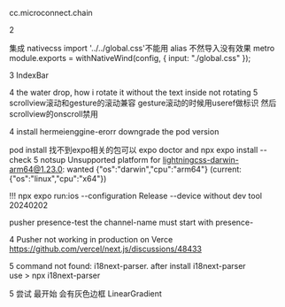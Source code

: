 <!-- jackwang@microconnect.com
Mci@112 -->
cc.microconnect.chain


<!-- layout名字拼错 导致header无法显示 -->

2

集成 nativecss import '../../global.css'不能用 alias 不然导入没有效果 metro module.exports = withNativeWind(config, { input: "./global.css" });

3 IndexBar
<!-- 1 切换tab的时候还显示，3teleport的时候位置问题，2震动交互 (计算较多)-->  4 the water drop, how i rotate it without the text inside not rotating 5 scrollview滚动和gesture的滚动兼容  gesture滚动的时候用useref做标识 然后scrollview的onscroll禁用
4 install hermeienggine-erorr downgrade the pod version

pod install 找不到expo相关的包可以 expo doctor and npx expo install --check
5 notsup Unsupported platform for lightningcss-darwin-arm64@1.23.0: wanted {"os":"darwin","cpu":"arm64"} (current: {"os":"linux","cpu":"x64"})


!!!  npx expo run:ios --configuration Release  --device  without dev tool  20240202

pusher
presence-test  the channel-name must start with presence-

4
Pusher not working in production on Verce 
https://github.com/vercel/next.js/discussions/48433

5
command not found: i18next-parser. after install  i18next-parser    
use > npx i18next-parser

5
尝试 最开始 会有灰色边框 LinearGradient
